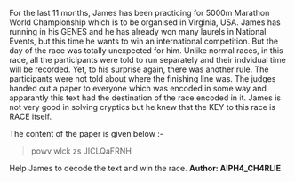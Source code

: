 For the last 11 months, James has been practicing for 5000m Marathon World Championship which is to be organised in Virginia, USA. James has running in his GENES and he has already won many laurels in National Events,
but this time he wants to win an international competition. But the day of the race was totally unexpected for him. Unlike normal races, in this race,
all the participants were told to run separately and their indvidual time will be recorded. Yet, to his surprise again, there was another rule. The participants were not told about 
where the finishing line was. The judges handed out a paper to everyone which was encoded in some way and apparantly this text had the destination of the race encoded in it.
James is not very good in solving cryptics but he knew that the KEY to this race is RACE itself.

The content of the paper is given below :- 

> powv wlck zs JICLQaFRNH

Help James to decode the text and win the race.
**Author: AlPH4_CH4RLIE**
